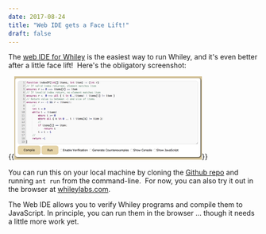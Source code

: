 ```yaml
---
date: 2017-08-24
title: "Web IDE gets a Face Lift!"
draft: false
---
```


The [web IDE for Whiley](https://github.com/Whiley/WhileyWeb) is the easiest way to run Whiley, and it's even better after a little face lift!  Here's the obligatory screenshot:

{{<img width="75%" class="text-center" src="/images/2017/WebIDE.png">}}

You can run this on your local machine by cloning the [Github repo](https://github.com/Whiley/WhileyWeb) and running `ant run` from the command-line.  For now, you can also try it out in the browser at [whileylabs.com](http://whileylabs.com).

The Web IDE allows you to verify Whiley programs and compile them to JavaScript.  In principle, you can run them in the browser ... though it needs a little more work yet.